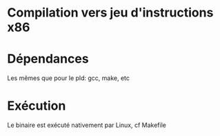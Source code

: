 Compilation vers jeu d'instructions x86
=======================================

# Dépendances 

Les mêmes que pour le pld: gcc, make, etc

# Exécution

Le binaire est exécuté nativement par Linux, cf Makefile
